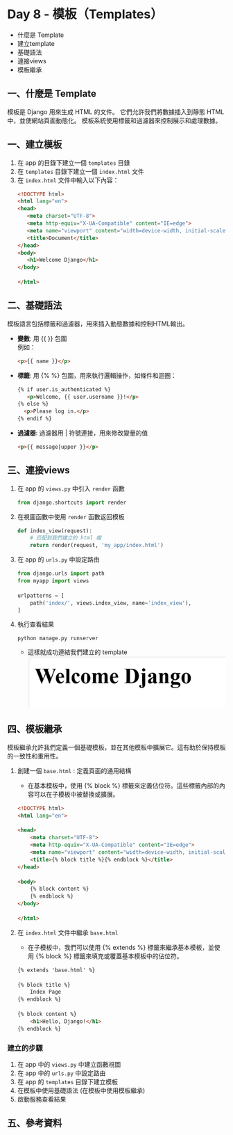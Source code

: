 # Day 8 - 模板（Templates）
- 什麼是 Template
- 建立template
- 基礎語法
- 連接views
- 模板繼承

## 一、什麼是 Template

模板是 Django 用來生成 HTML 的文件。
它們允許我們將數據插入到靜態 HTML 中，並使網站頁面動態化。
模板系統使用標籤和過濾器來控制展示和處理數據。

## 一、建立模板
1. 在 app 的目錄下建立一個 `templates` 目錄
2. 在 `templates` 目錄下建立一個 `index.html` 文件
3. 在 `index.html` 文件中輸入以下內容：
    ```html
   <!DOCTYPE html>
   <html lang="en">
   <head>
       <meta charset="UTF-8">
       <meta http-equiv="X-UA-Compatible" content="IE=edge">
       <meta name="viewport" content="width=device-width, initial-scale=1.0">
       <title>Document</title>
   </head>
   <body>
       <h1>Welcome Django</h1>
   </body>
   
   </html>
   ```

## 二、基礎語法
模板語言包括標籤和過濾器，用來插入動態數據和控制HTML輸出。
- **變數**: 用 {{ }} 包圍  
    例如：
    ```html
    <p>{{ name }}</p>
    ```
- **標籤**: 用 {% %} 包圍，用來執行邏輯操作，如條件和迴圈：
  ```html
  {% if user.is_authenticated %}
     <p>Welcome, {{ user.username }}!</p>
  {% else %}
    <p>Please log in.</p>
  {% endif %}
  ```
- **過濾器**: 過濾器用 | 符號連接，用來修改變量的值
  ```html
  <p>{{ message|upper }}</p>
  ```

## 三、連接views
1. 在 app 的 `views.py` 中引入 `render` 函數
    ```python
    from django.shortcuts import render
    ```
2. 在視圖函數中使用 `render` 函數返回模板
    ```python
    def index_view(request):
        # 匹配到我們建立的 html 檔
        return render(request, 'my_app/index.html')
    ```
3. 在 app 的 `urls.py` 中設定路由
    ```python
    from django.urls import path
    from myapp import views

    urlpatterns = [
        path('index/', views.index_view, name='index_view'),
    ]
    ```
4. 執行查看結果
    ```commandline
    python manage.py runserver
    ```
    - 這樣就成功連結我們建立的 template
    ![img.png](img.png)

## 四、模板繼承
模板繼承允許我們定義一個基礎模板，並在其他模板中擴展它。這有助於保持模板的一致性和重用性。
1. 創建一個 `base.html` : 定義頁面的通用結構
    - 在基本模板中，使用 {% block %} 標籤來定義佔位符。這些標籤內部的內容可以在子模板中被替換或擴展。
    ```html
    <!DOCTYPE html>
    <html lang="en">
    
    <head>
        <meta charset="UTF-8">
        <meta http-equiv="X-UA-Compatible" content="IE=edge">
        <meta name="viewport" content="width=device-width, initial-scale=1.0">
        <title>{% block title %}{% endblock %}</title>
    </head>
    
    <body>
        {% block content %}
        {% endblock %}
    </body>
    
    </html>
    ```

2. 在 `index.html` 文件中繼承 `base.html`
    - 在子模板中，我們可以使用 {% extends %} 標籤來繼承基本模板，並使用 {% block %} 標籤來填充或覆蓋基本模板中的佔位符。
    ```html
    {% extends 'base.html' %}
    
    {% block title %}
        Index Page
    {% endblock %}
    
    {% block content %}
        <h1>Hello, Django!</h1>
    {% endblock %}
    ```

### 建立的步驟
1. 在 app 中的 `views.py` 中建立函數視圖
2. 在 app 中的 `urls.py` 中設定路由
3. 在 app 的 `templates` 目錄下建立模板
4. 在模板中使用基礎語法 (在模板中使用模板繼承)
6. 啟動服務查看結果

## 五、參考資料

